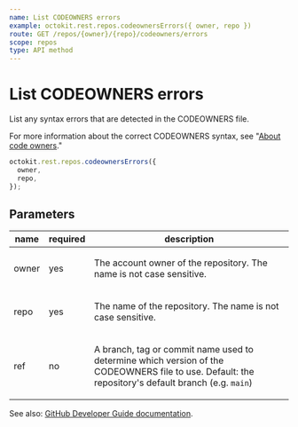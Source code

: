 ```yaml
---
name: List CODEOWNERS errors
example: octokit.rest.repos.codeownersErrors({ owner, repo })
route: GET /repos/{owner}/{repo}/codeowners/errors
scope: repos
type: API method
---
```


# List CODEOWNERS errors

List any syntax errors that are detected in the CODEOWNERS
file.

For more information about the correct CODEOWNERS syntax,
see "[About code owners](https://docs.github.com/enterprise-cloud@latest//repositories/managing-your-repositorys-settings-and-features/customizing-your-repository/about-code-owners)."

```js
octokit.rest.repos.codeownersErrors({
  owner,
  repo,
});
```

## Parameters

<table>
  <thead>
    <tr>
      <th>name</th>
      <th>required</th>
      <th>description</th>
    </tr>
  </thead>
  <tbody>
    <tr><td>owner</td><td>yes</td><td>

The account owner of the repository. The name is not case sensitive.

</td></tr>
<tr><td>repo</td><td>yes</td><td>

The name of the repository. The name is not case sensitive.

</td></tr>
<tr><td>ref</td><td>no</td><td>

A branch, tag or commit name used to determine which version of the CODEOWNERS file to use. Default: the repository's default branch (e.g. `main`)

</td></tr>
  </tbody>
</table>

See also: [GitHub Developer Guide documentation](https://docs.github.com/enterprise-cloud@latest//rest/reference/repos#list-codeowners-errors).
